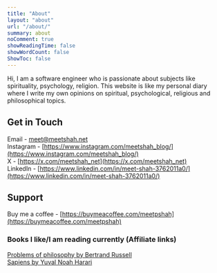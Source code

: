 ```yaml
---
title: "About"
layout: "about"
url: "/about/"
summary: about
noComment: true
showReadingTime: false
showWordCount: false
ShowToc: false
---
```


Hi, I am a software engineer who is passionate about subjects like spirituality, psychology, religion. This website is like my personal diary where I write my own opinions on spiritual, psychological, religious and philosophical topics.  

## Get in Touch

Email - [meet@meetshah.net](mailto:meet@meetshah.net)  
Instagram - [https://www.instagram.com/meetshah_blog/](https://www.instagram.com/meetshah_blog/)  
X - [https://x.com/meetshah_net](https://x.com/meetshah_net)  
LinkedIn - [https://www.linkedin.com/in/meet-shah-3762011a0/](https://www.linkedin.com/in/meet-shah-3762011a0/)  

## Support

Buy me a coffee - [https://buymeacoffee.com/meetpshah](https://buymeacoffee.com/meetpshah)  
### Books I like/I am reading currently (Affiliate links)
[Problems of philosophy by Bertrand Russell](https://amzn.to/4injwD6)  
[Sapiens by Yuval Noah Harari](https://amzn.to/3D1eR9L)  
